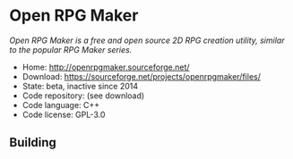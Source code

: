 # Open RPG Maker

_Open RPG Maker is a free and open source 2D RPG creation utility, similar to the popular RPG Maker series._

- Home: http://openrpgmaker.sourceforge.net/
- Download: https://sourceforge.net/projects/openrpgmaker/files/
- State: beta, inactive since 2014
- Code repository: (see download)
- Code language: C++
- Code license: GPL-3.0

## Building
